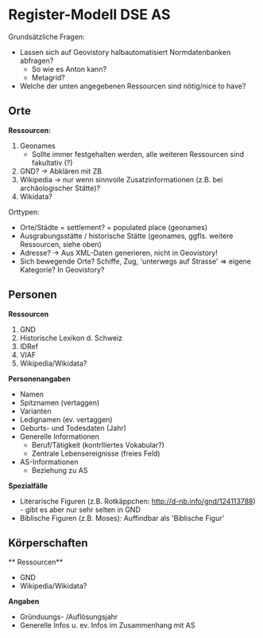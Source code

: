 # Register-Modell DSE AS

Grundsätzliche Fragen: 
- Lassen sich auf Geovistory halbautomatisiert Normdatenbanken abfragen?
    - So wie es Anton kann?
    - Metagrid?
- Welche der unten angegebenen Ressourcen sind nötig/nice to have?


## Orte

**Ressourcen:**
1. Geonames 
    - Sollte immer festgehalten werden, alle weiteren Ressourcen sind fakultativ (?) 
3. GND? -> Abklären mit ZB
4. Wikipedia -> nur wenn sinnvolle Zusatzinformationen (z.B. bei archäologischer Stätte)?
5. Wikidata?

Orttypen: 
- Orte/Städte = settlement? = populated place (geonames)
- Ausgrabungsstätte / historische Stätte (geonames, ggfls. weitere Ressourcen, siehe oben)
- Adresse? -> Aus XML-Daten generieren, nicht in Geovistory!
- Sich bewegende Orte? Schiffe, Zug, 'unterwegs auf Strasse' => eigene Kategorie? In Geovistory?

## Personen

**Ressourcen**
1. GND
2. Historische Lexikon d. Schweiz
3. IDRef
4. VIAF
5. Wikipedia/Wikidata?

**Personenangaben**
- Namen
- Spitznamen (vertaggen)
- Varianten
- Ledignamen (ev. vertaggen)
- Geburts- und Todesdaten (Jahr)
- Generelle Informationen
    - Beruf/Tätigkeit (kontrlliertes Vokabular?)
    - Zentrale Lebensereignisse (freies Feld)
- AS-Informationen
    - Beziehung zu AS

**Spezialfälle**
- Literarische Figuren (z.B. Rotkäppchen: http://d-nb.info/gnd/124113788) - gibt es aber nur sehr selten in GND
- Biblische Figuren (z.B. Moses): Auffindbar als 'Biblische Figur'

## Körperschaften

** Ressourcen**
- GND
- Wikipedia/Wikidata?

**Angaben**
- Gründuungs- /Auflösungsjahr
- Generelle Infos u. ev. Infos im Zusammenhang mit AS





